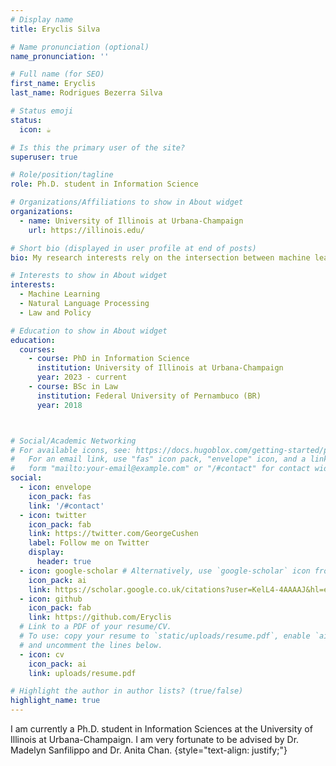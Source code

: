 ```yaml
---
# Display name
title: Eryclis Silva

# Name pronunciation (optional)
name_pronunciation: ''

# Full name (for SEO)
first_name: Eryclis 
last_name: Rodrigues Bezerra Silva

# Status emoji
status:
  icon: ☕️

# Is this the primary user of the site?
superuser: true

# Role/position/tagline
role: Ph.D. student in Information Science

# Organizations/Affiliations to show in About widget
organizations:
  - name: University of Illinois at Urbana-Champaign
    url: https://illinois.edu/

# Short bio (displayed in user profile at end of posts)
bio: My research interests rely on the intersection between machine learning and law.

# Interests to show in About widget
interests:
  - Machine Learning
  - Natural Language Processing
  - Law and Policy

# Education to show in About widget
education:
  courses:
    - course: PhD in Information Science
      institution: University of Illinois at Urbana-Champaign
      year: 2023 - current
    - course: BSc in Law
      institution: Federal University of Pernambuco (BR)
      year: 2018



# Social/Academic Networking
# For available icons, see: https://docs.hugoblox.com/getting-started/page-builder/#icons
#   For an email link, use "fas" icon pack, "envelope" icon, and a link in the
#   form "mailto:your-email@example.com" or "/#contact" for contact widget.
social:
  - icon: envelope
    icon_pack: fas
    link: '/#contact'
  - icon: twitter
    icon_pack: fab
    link: https://twitter.com/GeorgeCushen
    label: Follow me on Twitter
    display:
      header: true
  - icon: google-scholar # Alternatively, use `google-scholar` icon from `ai` icon pack
    icon_pack: ai
    link: https://scholar.google.co.uk/citations?user=KelL4-4AAAAJ&hl=en
  - icon: github
    icon_pack: fab
    link: https://github.com/Eryclis
  # Link to a PDF of your resume/CV.
  # To use: copy your resume to `static/uploads/resume.pdf`, enable `ai` icons in `params.yaml`,
  # and uncomment the lines below.
  - icon: cv
    icon_pack: ai
    link: uploads/resume.pdf

# Highlight the author in author lists? (true/false)
highlight_name: true
---
```


I am currently a Ph.D. student in Information Sciences at the University of Illinois at Urbana-Champaign. I am very fortunate to be advised by Dr. Madelyn Sanfilippo and Dr. Anita Chan.
{style="text-align: justify;"}
